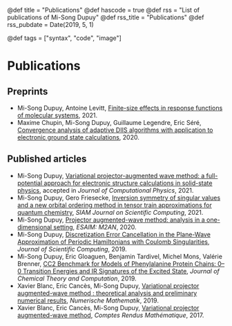 @def title = "Publications"
@def hascode = true
@def rss = "List of publications of Mi-Song Dupuy"
@def rss_title = "Publications"
@def rss_pubdate = Date(2019, 5, 1)

@def tags = ["syntax", "code", "image"]

# Publications

## Preprints

  * Mi-Song Dupuy, Antoine Levitt, [Finite-size effects in response functions of molecular systems](https://hal.archives-ouvertes.fr/hal-03145143), 2021.
  * Maxime Chupin, Mi-Song Dupuy, Guillaume Legendre, Eric Séré, [Convergence analysis of adaptive DIIS algorithms with application to electronic ground state calculations](https://hal.archives-ouvertes.fr/hal-02492983/document), 2020.

## Published articles
  * Mi-Song Dupuy, [Variational projector-augmented wave method: a full-potential approach for electronic structure calculations in solid-state physics](https://arxiv.org/abs/2002.00512), accepted in _Journal of Computational Physics_, 2021.
  * Mi-Song Dupuy, Gero Friesecke, [Inversion symmetry of singular values and a new orbital ordering method in tensor train approximations for quantum chemistry](https://epubs.siam.org/doi/10.1137/20M1320122), _SIAM Journal on Scientific Computing_, 2021.
  * Mi-Song Dupuy, [Projector augmented-wave method: analysis in a one-dimensional setting](https://doi.org/10.1051/m2an/2019017), _ESAIM: M2AN_, 2020.
  * Mi-Song Dupuy, [Discretization Error Cancellation in the Plane-Wave Approximation of Periodic Hamiltonians with Coulomb Singularities](https://link.springer.com/article/10.1007/s10915-019-00959-6), _Journal of Scientific Computing_, 2019.
  * Mi-Song Dupuy, Eric Gloaguen, Benjamin Tardivel, Michel Mons, Valérie Brenner, [CC2 Benchmark for Models of Phenylalanine Protein Chains: 0–0 Transition Energies and IR Signatures of the Excited State](https://pubs.acs.org/doi/abs/10.1021/acs.jctc.9b00923), _Journal of Chemical Theory and Computation_, 2019.
  * Xavier Blanc, Eric Cancès, Mi-Song Dupuy, [Variational projector augmented-wave method : theoretical analysis and preliminary numerical results](https://link.springer.com/article/10.1007/s00211-019-01082-2), _Numerische Mathematik_, 2019.
  * Xavier Blanc, Eric Cancès, Mi-Song Dupuy, [Variational projector augmented-wave method](https://www.sciencedirect.com/science/article/pii/S1631073X17301462), _Comptes Rendus Mathématique_, 2017.